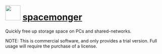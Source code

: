 ﻿# <img src="https://rawcdn.githack.com/virtualex-itv/chocolatey-packages/e16e8e09ee6ac244066305f447045a98471dca11/icons/spacemonger.png" width="48" height="48"/> [spacemonger](https://community.chocolatey.org/packages/spacemonger)

Quickly free up storage space on PCs and shared-networks.

NOTE: This is commercial software, and only provides a trial version. Full usage will require the purchase of a license.
